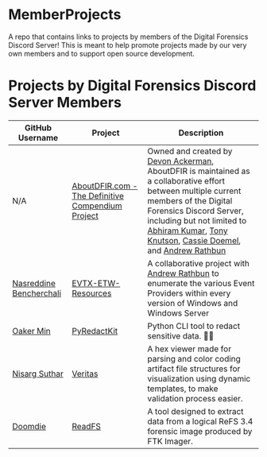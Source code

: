 # MemberProjects
A repo that contains links to projects by members of the Digital Forensics Discord Server! This is meant to help promote projects made by our very own members and to support open source development. 

# Projects by Digital Forensics Discord Server Members

| GitHub Username | Project | Description |
|---|---|---|
| N/A | [AboutDFIR.com - The Definitive Compendium Project](https://www.aboutdfir.com) | Owned and created by [Devon Ackerman](https://twitter.com/aboutdfir), AboutDFIR is maintained as a collaborative effort between multiple current members of the Digital Forensics Discord Server, including but not limited to [Abhiram Kumar](https://twitter.com/_abhiramkumar), [Tony Knutson](https://twitter.com/bigt252002), [Cassie Doemel](https://twitter.com/DFIRDetective), and [Andrew Rathbun](https://twitter.com/bunsofwrath12) |
| [Nasreddine Bencherchali](https://github.com/nasbench) | [EVTX-ETW-Resources](https://github.com/nasbench/EVTX-ETW-Resources) | A collaborative project with [Andrew Rathbun](https://github.com/AndrewRathbun) to enumerate the various Event Providers within every version of Windows and Windows Server |
| [Oaker Min](https://github.com/brootware) | [PyRedactKit](https://github.com/brootware/PyRedactKit) | Python CLI tool to redact sensitive data. 🔐📝 |
| [Nisarg Suthar](https://github.com/nisargsuthar) | [Veritas](https://github.com/nisargsuthar/Veritas) | A hex viewer made for parsing and color coding artifact file structures for visualization using dynamic templates, to make validation process easier. |
| [Doomdie](https://github.com/1Doomdie1) | [ReadFS](https://github.com/1Doomdie1/ReadFS) | A tool designed to extract data from a logical ReFS 3.4 forensic image produced by FTK Imager. |